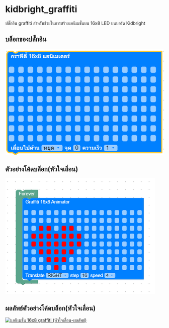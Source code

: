 # kidbright_graffiti
ปลั๊กอิน graffiti สำหรับช่วยในการสร้างแอนิเมชั่นบน 16x8 LED บนบอร์ด Kidbright 

## บล็อกของปลั๊กอิน ##
![บล็อก 16x8 graffiti](https://raw.githubusercontent.com/soowoi/graffiti/master/16x8_animator.png)

## ตัวอย่างโค้ดบล็อก(หัวใจเลื่อน) ##
![แอนิเมชั่น 16x8 graffiti (หัวใจเลื่อน)](https://raw.githubusercontent.com/soowoi/graffiti/master/16x8_animation1.png)

## ผลลัพธ์ตัวอย่างโค้ดบล็อก(หัวใจเลื่อน) ##
[![แอนิเมชั่น 16x8 graffiti (หัวใจเลื่อน-ผลลัพธ์)](https://i9.ytimg.com/vi/snkpbVCTsPg/mq3.jpg?sqp=CLWX-OsF&rs=AOn4CLA6UIKZxGI8v_4QHeeBAALzdVE5Tw)](https://www.youtube.com/watch?v=snkpbVCTsPg)


